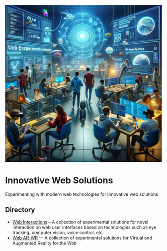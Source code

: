 <img src="WebExperiments.png"/>

# Innovative Web Solutions
Experimenting with modern web technologies for innovative web solutions 

## Directory
- [Web Interactions](interaction/) – A collection of experimental solutions for novel interaction on web user interfaces based on technologies such as eye tracking, computer vision, voice control, etc.
- [Web AR-WR](WebXR/) — A collection of experimental solutions for Virtual and Augmented Reality for the Web
